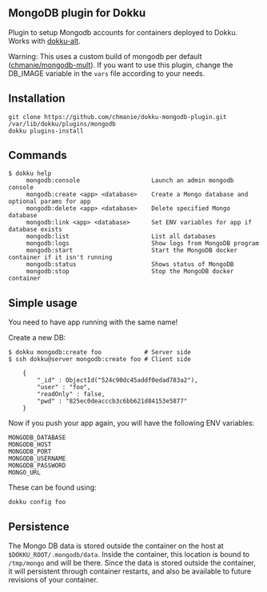 MongoDB plugin for Dokku
------------------------

Plugin to setup Mongodb accounts for containers deployed to Dokku. Works with [dokku-alt](https://github.com/dokku-alt/dokku-alt).

Warning: This uses a custom build of mongodb per default ([chmanie/mongodb-mult](https://registry.hub.docker.com/u/chmanie/mongodb-mult/)). If you want to use this plugin, change the DB_IMAGE variable in the ````vars```` file according to your needs.


Installation
------------
```
git clone https://github.com/chmanie/dokku-mongodb-plugin.git /var/lib/dokku/plugins/mongodb
dokku plugins-install
```


Commands
--------
```
$ dokku help
     mongodb:console                    Launch an admin mongodb console
     mongodb:create <app> <database>    Create a Mongo database and optional params for app
     mongodb:delete <app> <database>    Delete specified Mongo database
     mongodb:link <app> <database>      Set ENV variables for app if database exists
     mongodb:list                       List all databases
     mongodb:logs                       Show logs from MongoDB program
     mongodb:start                      Start the MongoDB docker container if it isn't running
     mongodb:status                     Shows status of MongoDB
     mongodb:stop                       Stop the MongoDB docker container
```

Simple usage
------------
You need to have app running with the same name!

Create a new DB:
```
$ dokku mongodb:create foo            # Server side
$ ssh dokku@server mongodb:create foo # Client side

    {
        "_id" : ObjectId("524c90dc45addf0edad783a2"),
        "user" : "foo",
        "readOnly" : false,
        "pwd" : "825ec0deacccb3c6bb621d84153e5877"
    }

```

Now if you push your app again, you will have the following ENV variables:
```
MONGODB_DATABASE
MONGODB_HOST
MONGODB_PORT
MONGODB_USERNAME
MONGODB_PASSWORD
MONGO_URL
```

These can be found using:
```
dokku config foo
```

Persistence
-----------

The Mongo DB data is stored outside the container on the host at `$DOKKU_ROOT/.mongodb/data`. Inside the container, this location is bound to `/tmp/mongo` and will be there.
Since the data is stored outside the container, it will persistent through container restarts, and also be available to future revisions of your container.

